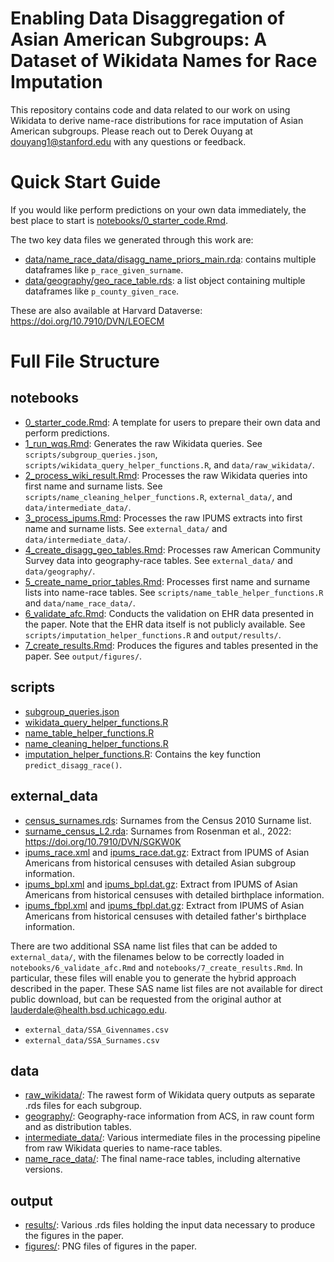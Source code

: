 # Enabling Data Disaggregation of Asian American Subgroups: A Dataset of Wikidata Names for Race Imputation
This repository contains code and data related to our work on using Wikidata to derive name-race distributions for race imputation of Asian American subgroups. Please reach out to Derek Ouyang at douyang1@stanford.edu with any questions or feedback.

# Quick Start Guide
If you would like perform predictions on your own data immediately, the best place to start is [notebooks/0_starter_code.Rmd](https://github.com/reglab/disaggregation/blob/main/notebooks/0_starter_code.Rmd). 

The two key data files we generated through this work are:

- [data/name_race_data/disagg_name_priors_main.rda](https://github.com/reglab/disaggregation/blob/main/data/name_race_data/disagg_name_priors_main.rda): contains multiple dataframes like `p_race_given_surname`.
- [data/geography/geo_race_table.rds](https://github.com/reglab/disaggregation/blob/main/data/geography/geo_race_table.rds): a list object containing multiple dataframes like `p_county_given_race`.

These are also available at Harvard Dataverse: https://doi.org/10.7910/DVN/LEOECM

# Full File Structure

## notebooks

- [0_starter_code.Rmd](https://github.com/reglab/disaggregation/blob/main/notebooks/0_starter_code.Rmd): A template for users to prepare their own data and perform predictions.
- [1_run_wqs.Rmd](https://github.com/reglab/disaggregation/blob/main/notebooks/1_run_wqs.Rmd): Generates the raw Wikidata queries. See `scripts/subgroup_queries.json`, `scripts/wikidata_query_helper_functions.R`, and `data/raw_wikidata/`.
- [2_process_wiki_result.Rmd](https://github.com/reglab/disaggregation/blob/main/notebooks/2_process_wiki_result.Rmd): Processes the raw Wikidata queries into first name and surname lists. See `scripts/name_cleaning_helper_functions.R`, `external_data/`, and `data/intermediate_data/`.
- [3_process_ipums.Rmd](https://github.com/reglab/disaggregation/blob/main/notebooks/3_process_ipums.Rmd): Processes the raw IPUMS extracts into first name and surname lists. See `external_data/` and `data/intermediate_data/`.
- [4_create_disagg_geo_tables.Rmd](https://github.com/reglab/disaggregation/blob/main/notebooks/4_create_disagg_geo_tables.Rmd): Processes raw American Community Survey data into geography-race tables. See `external_data/` and `data/geography/`.
- [5_create_name_prior_tables.Rmd](https://github.com/reglab/disaggregation/blob/main/notebooks/5_create_name_prior_tables.Rmd): Processes first name and surname lists into name-race tables. See `scripts/name_table_helper_functions.R` and `data/name_race_data/`.
- [6_validate_afc.Rmd](https://github.com/reglab/disaggregation/blob/main/notebooks/6_validate_afc.Rmd): Conducts the validation on EHR data presented in the paper. Note that the EHR data itself is not publicly available. See `scripts/imputation_helper_functions.R` and `output/results/`. 
- [7_create_results.Rmd](https://github.com/reglab/disaggregation/blob/main/notebooks/7_create_results.Rmd): Produces the figures and tables presented in the paper. See `output/figures/`.

## scripts

- [subgroup_queries.json](https://github.com/reglab/disaggregation/blob/main/scripts/subgroup_queries.json)
- [wikidata_query_helper_functions.R](https://github.com/reglab/disaggregation/blob/main/scripts/wikidata_query_helper_functions.R)
- [name_table_helper_functions.R](https://github.com/reglab/disaggregation/blob/main/scripts/name_table_helper_functions.R)
- [name_cleaning_helper_functions.R](https://github.com/reglab/disaggregation/blob/main/scripts/name_cleaning_helper_functions.R)
- [imputation_helper_functions.R](https://github.com/reglab/disaggregation/blob/main/scripts/imputation_helper_functions.R): Contains the key function `predict_disagg_race()`.

## external_data

- [census_surnames.rds](https://github.com/reglab/disaggregation/blob/main/external_data/census_surnames.rds): Surnames from the Census 2010 Surname list.
- [surname_census_L2.rda](https://github.com/reglab/disaggregation/blob/main/external_data/surname_census_L2.rda): Surnames from Rosenman et al., 2022: https://doi.org/10.7910/DVN/SGKW0K
- [ipums_race.xml](https://github.com/reglab/disaggregation/blob/main/external_data/ipums_race.xml) and [ipums_race.dat.gz](https://github.com/reglab/disaggregation/blob/main/external_data/ipums_race.dat.gz): Extract from IPUMS of Asian Americans from historical censuses with detailed Asian subgroup information.
- [ipums_bpl.xml](https://github.com/reglab/disaggregation/blob/main/external_data/ipums_bpl.xml) and [ipums_bpl.dat.gz](https://github.com/reglab/disaggregation/blob/main/external_data/ipums_bpl.dat.gz): Extract from IPUMS of Asian Americans from historical censuses with detailed birthplace information.
- [ipums_fbpl.xml](https://github.com/reglab/disaggregation/blob/main/external_data/ipums_fbpl.xml) and [ipums_fbpl.dat.gz](https://github.com/reglab/disaggregation/blob/main/external_data/ipums_fbpl.dat.gz): Extract from IPUMS of Asian Americans from historical censuses with detailed father's birthplace information.

There are two additional SSA name list files that can be added to `external_data/`, with the filenames below to be correctly loaded in `notebooks/6_validate_afc.Rmd` and `notebooks/7_create_results.Rmd`. In particular, these files will enable you to generate the hybrid approach described in the paper. These SAS name list files are not available for direct public download, but can be requested from the original author at lauderdale@health.bsd.uchicago.edu. 

- `external_data/SSA_Givennames.csv`
- `external_data/SSA_Surnames.csv`

## data

- [raw_wikidata/](https://github.com/reglab/disaggregation/tree/main/data/raw_wikidata): The rawest form of Wikidata query outputs as separate .rds files for each subgroup.
- [geography/](https://github.com/reglab/disaggregation/tree/main/data/geography): Geography-race information from ACS, in raw count form and as distribution tables.
- [intermediate_data/](https://github.com/reglab/disaggregation/tree/main/data/intermediate_data): Various intermediate files in the processing pipeline from raw Wikidata queries to name-race tables.
- [name_race_data/](https://github.com/reglab/disaggregation/tree/main/data/name_race_data): The final name-race tables, including alternative versions.

## output

- [results/](https://github.com/reglab/disaggregation/tree/main/output/results): Various .rds files holding the input data necessary to produce the figures in the paper.
- [figures/](https://github.com/reglab/disaggregation/tree/main/output/figures): PNG files of figures in the paper.
